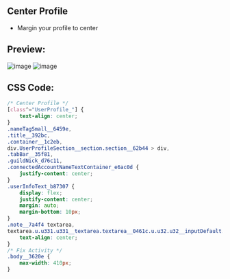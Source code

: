 ## Center Profile
- Margin your profile to center


## Preview:
![image](https://github.com/sang765/Discord-CSS-Snippets/assets/80249864/c42f72ed-b98c-46d5-9a8b-fdf699983d57)
![image](https://github.com/sang765/Discord-CSS-Snippets/assets/80249864/562fb6d7-2715-4551-a967-2cad935d5c5f)



## CSS Code:
```css
/* Center Profile */
[class^="UserProfile_"] {
    text-align: center;
}
.nameTagSmall__6459e,
.title__392bc,
.container__1c2eb,
div.UserProfileSection__section.section__62b44 > div,
.tabBar__35f81,
.guildNick_d76c11,
.connectedAccountNameTextContainer_e6ac0d {
    justify-content: center;
}
.userInfoText_b87307 {
    display: flex;
    justify-content: center;
    margin: auto;
    margin-bottom: 10px;
}
.note__7a4f4 textarea,
textarea.u.u331.u331__textarea.textarea__0461c.u.u32.u32__inputDefault.inputDefault__22335.u.u32.u32__input.input_f27786.Scrollbar__scrollbarGhostHairline.scrollbarGhostHairline__00100.Scrollbar__scrollbar.scrollbar_b61b2b {
    text-align: center;
}
/* Fix Activity */
.body__3620e {
    max-width: 410px;
}
```